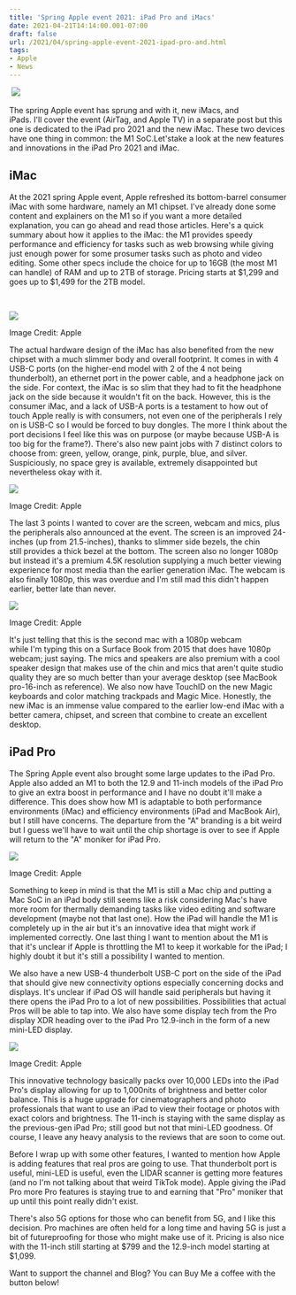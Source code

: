 ```yaml
---
title: 'Spring Apple event 2021: iPad Pro and iMacs'
date: 2021-04-21T14:14:00.001-07:00
draft: false
url: /2021/04/spring-apple-event-2021-ipad-pro-and.html
tags: 
- Apple
- News
---
```


 [![](https://1.bp.blogspot.com/-Y4CsyUh_cBA/YH9YvNLmikI/AAAAAAAAN-4/jWtUx5BtuB8VRIcHteXp8fR3wXOj2iphQCNcBGAsYHQ/s320/apple_ipad-pro-spring21_ipad-pro-magic-keyboard-2up_04202021.webp)](https://1.bp.blogspot.com/-Y4CsyUh_cBA/YH9YvNLmikI/AAAAAAAAN-4/jWtUx5BtuB8VRIcHteXp8fR3wXOj2iphQCNcBGAsYHQ/s800/apple_ipad-pro-spring21_ipad-pro-magic-keyboard-2up_04202021.webp)

  

The spring Apple event has sprung and with it, new iMacs, and iPads. I'll cover the event (AirTag, and Apple TV) in a separate post but this one is dedicated to the iPad pro 2021 and the new iMac. These two devices have one thing in common: the M1 SoC.Let'stake a look at the new features and innovations in the iPad Pro 2021 and iMac.

  

iMac
----

  

At the 2021 spring Apple event, Apple refreshed its bottom-barrel consumer iMac with some hardware, namely an M1 chipset. I've already done some content and explainers on the M1 so if you want a more detailed explanation, you can go ahead and read those articles. Here's a quick summary about how it applies to the iMac: the M1 provides speedy performance and efficiency for tasks such as web browsing while giving just enough power for some prosumer tasks such as photo and video editing. Some other specs include the choice for up to 16GB (the most M1 can handle) of RAM and up to 2TB of storage. Pricing starts at $1,299 and goes up to $1,499 for the 2TB model. 

  
 

[![](https://lh3.googleusercontent.com/-g0rhLP1FGOQ/YICVLEkv5EI/AAAAAAAAN_c/NtNhwVZf0wo8zFCTQrz0cm2Ia5d6v8XrgCNcBGAsYHQ/w640-h426/image.png)](https://lh3.googleusercontent.com/-g0rhLP1FGOQ/YICVLEkv5EI/AAAAAAAAN_c/NtNhwVZf0wo8zFCTQrz0cm2Ia5d6v8XrgCNcBGAsYHQ/image.png)

Image Credit: Apple

  

The actual hardware design of the iMac has also benefited from the new chipset with a much slimmer body and overall footprint. It comes in with 4 USB-C ports (on the higher-end model with 2 of the 4 not being thunderbolt), an ethernet port in the power cable, and a headphone jack on the side. For context, the iMac is so slim that they had to fit the headphone jack on the side because it wouldn't fit on the back. However, this is the consumer iMac, and a lack of USB-A ports is a testament to how out of touch Apple really is with consumers, not even one of the peripherals I rely on is USB-C so I would be forced to buy dongles. The more I think about the port decisions I feel like this was on purpose (or maybe because USB-A is too big for the frame?). There's also new paint jobs with 7 distinct colors to choose from: green, yellow, orange, pink, purple, blue, and silver. Suspiciously, no space grey is available, extremely disappointed but nevertheless okay with it. 

[![](https://lh3.googleusercontent.com/-E_0X5hqz86w/YICVZ25dhRI/AAAAAAAAN_o/ZPBTc4Hyx2cQKLPj0cNI4cbfD4rhJceBQCNcBGAsYHQ/w640-h474/image.png)](https://lh3.googleusercontent.com/-E_0X5hqz86w/YICVZ25dhRI/AAAAAAAAN_o/ZPBTc4Hyx2cQKLPj0cNI4cbfD4rhJceBQCNcBGAsYHQ/image.png)

Image Credit: Apple

  
  

The last 3 points I wanted to cover are the screen, webcam and mics, plus the peripherals also announced at the event. The screen is an improved 24-inches (up from 21.5-inches), thanks to slimmer side bezels, the chin still provides a thick bezel at the bottom. The screen also no longer 1080p but instead it's a premium 4.5K resolution supplying a much better viewing experience for most media than the earlier generation iMac. The webcam is also finally 1080p, this was overdue and I'm still mad this didn't happen earlier, better late than never. 

[![](https://lh3.googleusercontent.com/-kBUweZRa1A0/YICVRs7bOoI/AAAAAAAAN_g/OFrCoX3adrgmOrUmSsJtdFbDCwPXNJmggCNcBGAsYHQ/w640-h438/image.png)](https://lh3.googleusercontent.com/-kBUweZRa1A0/YICVRs7bOoI/AAAAAAAAN_g/OFrCoX3adrgmOrUmSsJtdFbDCwPXNJmggCNcBGAsYHQ/image.png)

Image Credit: Apple

  

It's just telling that this is the second mac with a 1080p webcam while I'm typing this on a Surface Book from 2015 that does have 1080p webcam; just saying. The mics and speakers are also premium with a cool speaker design that makes use of the chin and mics that aren't quite studio quality they are so much better than your average desktop (see MacBook pro-16-inch as reference). We also now have TouchID on the new Magic keyboards and color matching trackpads and Magic Mice. Honestly, the new iMac is an immense value compared to the earlier low-end iMac with a better camera, chipset, and screen that combine to create an excellent desktop. 

  

iPad Pro
--------

  

The Spring Apple event also brought some large updates to the iPad Pro. Apple also added an M1 to both the 12.9 and 11-inch models of the iPad Pro to give an extra boost in performance and I have no doubt it'll make a difference. This does show how M1 is adaptable to both performance environments (iMac) and efficiency environments (iPad and MacBook Air), but I still have concerns. The departure from the "A" branding is a bit weird but I guess we'll have to wait until the chip shortage is over to see if Apple will return to the "A" moniker for iPad Pro. 

[![](https://lh3.googleusercontent.com/-FcTF621733Q/YICVCfS429I/AAAAAAAAN_U/60H9CFQ2WjkcAa_uVteBz9NcMgaPQzYYACNcBGAsYHQ/w640-h360/image.png)](https://lh3.googleusercontent.com/-FcTF621733Q/YICVCfS429I/AAAAAAAAN_U/60H9CFQ2WjkcAa_uVteBz9NcMgaPQzYYACNcBGAsYHQ/image.png)

Image Credit: Apple

  
  
  

Something to keep in mind is that the M1 is still a Mac chip and putting a Mac SoC in an iPad body still seems like a risk considering Mac's have more room for thermally demanding tasks like video editing and software development (maybe not that last one). How the iPad will handle the M1 is completely up in the air but it's an innovative idea that might work if implemented correctly. One last thing I want to mention about the M1 is that it's unclear if Apple is throttling the M1 to keep it workable for the iPad; I highly doubt it but it's still a possibility I wanted to mention. 

We also have a new USB-4 thunderbolt USB-C port on the side of the iPad that should give new connectivity options especially concerning docks and displays. It's unclear if iPad OS will handle said peripherals but having it there opens the iPad Pro to a lot of new possibilities. Possibilities that actual Pros will be able to tap into. We also have some display tech from the Pro display XDR heading over to the iPad Pro 12.9-inch in the form of a new mini-LED display. 

  

[![](https://lh3.googleusercontent.com/-yZ04Fh76kog/YICU9KYRrLI/AAAAAAAAN_Q/7P2P2-86iysP-FrVZ8kLGdjzB33wNmbFACNcBGAsYHQ/w640-h360/image.png)](https://lh3.googleusercontent.com/-yZ04Fh76kog/YICU9KYRrLI/AAAAAAAAN_Q/7P2P2-86iysP-FrVZ8kLGdjzB33wNmbFACNcBGAsYHQ/image.png)

Image Credit: Apple

  

This innovative technology basically packs over 10,000 LEDs into the iPad Pro's display allowing for up to 1,000nits of brightness and better color balance. This is a huge upgrade for cinematographers and photo professionals that want to use an iPad to view their footage or photos with exact colors and brightness. The 11-inch is staying with the same display as the previous-gen iPad Pro; still good but not that mini-LED goodness. Of course, I leave any heavy analysis to the reviews that are soon to come out. 

  

Before I wrap up with some other features, I wanted to mention how Apple is adding features that real pros are going to use. That thunderbolt port is useful, mini-LED is useful, even the LIDAR scanner is getting more features (and no I'm not talking about that weird TikTok mode). Apple giving the iPad Pro more Pro features is staying true to and earning that "Pro" moniker that up until this point really didn't exist. 

  

There's also 5G options for those who can benefit from 5G, and I like this decision. Pro machines are often held for a long time and having 5G is just a bit of futureproofing for those who might make use of it. Pricing is also nice with the 11-inch still starting at $799 and the 12.9-inch model starting at $1,099. 

Want to support the channel and Blog? You can Buy Me a coffee with the button below!